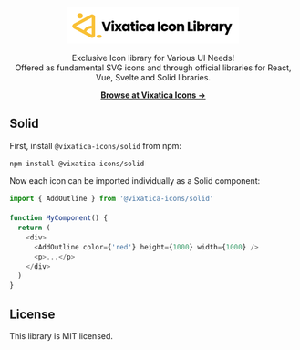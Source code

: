 <p align="center">
  <a href="#" target="_blank">
    <img src="https://raw.githubusercontent.com/njirolu/vixatica-icons/main/static/img/logo.svg" alt="Vixaticaicons" width="300">
  </a>
</p>

<p align="center">
  Exclusive Icon library for Various UI Needs! <br>Offered as fundamental SVG icons and through official libraries for React, Vue, Svelte and Solid libraries.
<p>

<p align="center">
  <a href="#"><strong>Browse at Vixatica Icons &rarr;</strong></a>
</p>

## Solid

First, install `@vixatica-icons/solid` from npm:

```sh
npm install @vixatica-icons/solid
```

Now each icon can be imported individually as a Solid component:

```js
import { AddOutline } from '@vixatica-icons/solid'

function MyComponent() {
  return (
    <div>
      <AddOutline color={'red'} height={1000} width={1000} />
      <p>...</p>
    </div>
  )
}
```

## License

This library is MIT licensed.